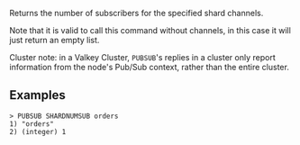 Returns the number of subscribers for the specified shard channels.

Note that it is valid to call this command without channels, in this case it will just return an empty list.

Cluster note: in a Valkey Cluster, `PUBSUB`'s replies in a cluster only report information from the node's Pub/Sub context, rather than the entire cluster.

## Examples

```
> PUBSUB SHARDNUMSUB orders
1) "orders"
2) (integer) 1
```
